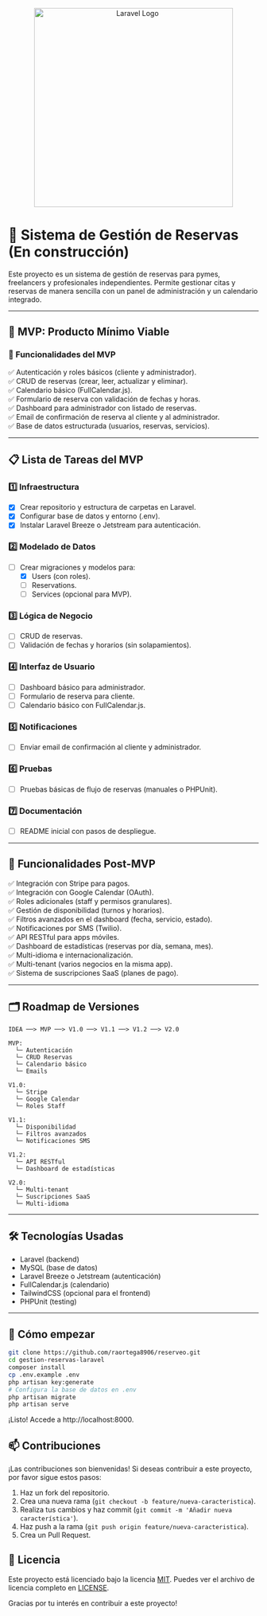 <p align="center"><a href="https://laravel.com" target="_blank"><img src="https://raw.githubusercontent.com/laravel/art/master/logo-lockup/5%20SVG/2%20CMYK/1%20Full%20Color/laravel-logolockup-cmyk-red.svg" width="400" alt="Laravel Logo"></a></p>

# 📅 Sistema de Gestión de Reservas (En construcción)

Este proyecto es un sistema de gestión de reservas para pymes, freelancers y profesionales independientes. Permite gestionar citas y reservas de manera sencilla con un panel de administración y un calendario integrado.

---

## 🚀 MVP: Producto Mínimo Viable

### 🎯 Funcionalidades del MVP

✅ Autenticación y roles básicos (cliente y administrador).  
✅ CRUD de reservas (crear, leer, actualizar y eliminar).  
✅ Calendario básico (FullCalendar.js).  
✅ Formulario de reserva con validación de fechas y horas.  
✅ Dashboard para administrador con listado de reservas.  
✅ Email de confirmación de reserva al cliente y al administrador.  
✅ Base de datos estructurada (usuarios, reservas, servicios).

---

## 📋 Lista de Tareas del MVP

### 1️⃣ Infraestructura
- [X] Crear repositorio y estructura de carpetas en Laravel.
- [X] Configurar base de datos y entorno (.env).
- [X] Instalar Laravel Breeze o Jetstream para autenticación.

### 2️⃣ Modelado de Datos
- [ ] Crear migraciones y modelos para:
  - [X] Users (con roles).
  - [ ] Reservations.
  - [ ] Services (opcional para MVP).

### 3️⃣ Lógica de Negocio
- [ ] CRUD de reservas.
- [ ] Validación de fechas y horarios (sin solapamientos).

### 4️⃣ Interfaz de Usuario
- [ ] Dashboard básico para administrador.
- [ ] Formulario de reserva para cliente.
- [ ] Calendario básico con FullCalendar.js.

### 5️⃣ Notificaciones
- [ ] Enviar email de confirmación al cliente y administrador.

### 6️⃣ Pruebas
- [ ] Pruebas básicas de flujo de reservas (manuales o PHPUnit).

### 7️⃣ Documentación
- [ ] README inicial con pasos de despliegue.

---

## 🌱 Funcionalidades Post-MVP

✅ Integración con Stripe para pagos.  
✅ Integración con Google Calendar (OAuth).  
✅ Roles adicionales (staff y permisos granulares).  
✅ Gestión de disponibilidad (turnos y horarios).  
✅ Filtros avanzados en el dashboard (fecha, servicio, estado).  
✅ Notificaciones por SMS (Twilio).  
✅ API RESTful para apps móviles.  
✅ Dashboard de estadísticas (reservas por día, semana, mes).  
✅ Multi-idioma e internacionalización.  
✅ Multi-tenant (varios negocios en la misma app).  
✅ Sistema de suscripciones SaaS (planes de pago).

---

## 🗂️ Roadmap de Versiones

```text
IDEA ──> MVP ──> V1.0 ──> V1.1 ──> V1.2 ──> V2.0

MVP:
  └─ Autenticación
  └─ CRUD Reservas
  └─ Calendario básico
  └─ Emails

V1.0:
  └─ Stripe
  └─ Google Calendar
  └─ Roles Staff

V1.1:
  └─ Disponibilidad
  └─ Filtros avanzados
  └─ Notificaciones SMS

V1.2:
  └─ API RESTful
  └─ Dashboard de estadísticas

V2.0:
  └─ Multi-tenant
  └─ Suscripciones SaaS
  └─ Multi-idioma
```

---

## 🛠️ Tecnologías Usadas

- Laravel (backend)
- MySQL (base de datos)
- Laravel Breeze o Jetstream (autenticación)
- FullCalendar.js (calendario)
- TailwindCSS (opcional para el frontend)
- PHPUnit (testing)

---

## 🚀 Cómo empezar

```bash
git clone https://github.com/raortega8906/reserveo.git
cd gestion-reservas-laravel
composer install
cp .env.example .env
php artisan key:generate
# Configura la base de datos en .env
php artisan migrate
php artisan serve
```
¡Listo! Accede a http://localhost:8000.

## 📫 Contribuciones

¡Las contribuciones son bienvenidas! Si deseas contribuir a este proyecto, por favor sigue estos pasos:

1. Haz un fork del repositorio.
2. Crea una nueva rama (`git checkout -b feature/nueva-caracteristica`).
3. Realiza tus cambios y haz commit (`git commit -m 'Añadir nueva característica'`).
4. Haz push a la rama (`git push origin feature/nueva-caracteristica`).
5. Crea un Pull Request.

## 📄 Licencia

Este proyecto está licenciado bajo la licencia [MIT](https://opensource.org/licenses/MIT). Puedes ver el archivo de licencia completo en [LICENSE](LICENSE).

Gracias por tu interés en contribuir a este proyecto!